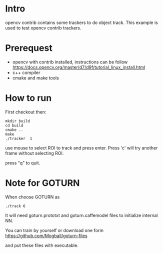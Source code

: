 # Intro
opencv contrib contains some trackers to do object track.
This example is used to test opencv contrib trackers.

# Prerequest
* opencv with contrib installed, instructions can be follow https://docs.opencv.org/master/d7/d9f/tutorial_linux_install.html
* c++ compiler
* cmake and make tools

# How to run
First checkout then:
```
mkdir build
cd build
cmake ..
make 
./tracker  1
```
use mouse to select ROI to track and press enter. Press 'c' will try another frame without selecting ROI.

press "q" to quit.

# Note for GOTURN
When choose GOTURN as
```
./track 6
```
It will need goturn.prototxt and goturn.caffemodel files to initialize internal NN.

You can train by yourself or download one form https://github.com/Mogball/goturn-files

and put these files with executable.
